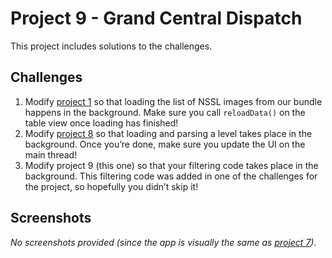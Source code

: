# Project 9 - Grand Central Dispatch

This project includes solutions to the challenges.

## Challenges

1. Modify [project 1](../Project-01-StormViewer) so that loading the list of NSSL images from our bundle happens in the background. Make sure you call `reloadData()` on the table view once loading has finished!
2. Modify [project 8](../Project-08-SwiftyWords) so that loading and parsing a level takes place in the background. Once you’re done, make sure you update the UI on the main thread!
3. Modify project 9 (this one) so that your filtering code takes place in the background. This filtering code was added in one of the challenges for the project, so hopefully you didn’t skip it!

## Screenshots

*No screenshots provided (since the app is visually the same as [project 7](../Project-07-WhitehousePetitions)).*
